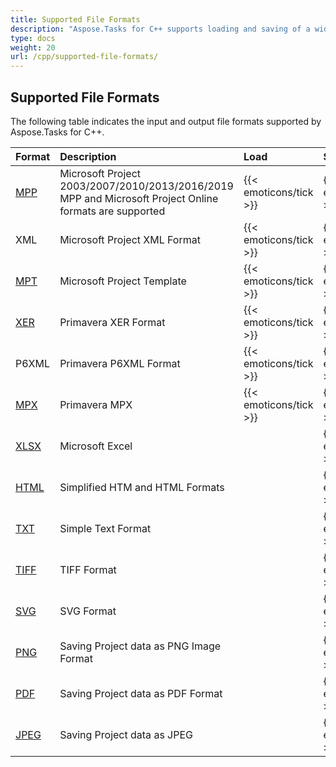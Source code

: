 ```yaml
---
title: Supported File Formats
description: "Aspose.Tasks for C++ supports loading and saving of a wide range of project management file formats and allows you to edit source documents as well as convert files from one format to another."
type: docs
weight: 20
url: /cpp/supported-file-formats/
---
```


## **Supported File Formats**
The following table indicates the input and output file formats supported by Aspose.Tasks for C++.

|**Format**|**Description**|**Load**|**Save**|
| :- | :- | :- | :- |
|[MPP](https://docs.fileformat.com/project-management/mpp/)|Microsoft Project 2003/2007/2010/2013/2016/2019 MPP and Microsoft Project Online formats are supported|{{< emoticons/tick >}}|{{< emoticons/tick >}}|
|XML|Microsoft Project XML Format|{{< emoticons/tick >}}|{{< emoticons/tick >}} |
|[MPT](https://docs.fileformat.com/project-management/mpt/)|Microsoft Project Template|{{< emoticons/tick >}}|{{< emoticons/tick >}}|
|[XER](https://docs.fileformat.com/project-management/xer/)|Primavera XER Format|{{< emoticons/tick >}} |{{< emoticons/tick >}} |
|P6XML|Primavera P6XML Format|{{< emoticons/tick >}} |{{< emoticons/tick >}} |
|[MPX](https://docs.fileformat.com/project-management/mpx/)|Primavera MPX|{{< emoticons/tick >}}|{{< emoticons/tick >}}|
|[XLSX](https://docs.fileformat.com/spreadsheet/xlsx/)|Microsoft Excel| |{{< emoticons/tick >}}|
|[HTML](https://docs.fileformat.com/web/html/)|Simplified HTM and HTML Formats| |{{< emoticons/tick >}}|
|[TXT](https://docs.fileformat.com/word-processing/txt/)|Simple Text Format| |{{< emoticons/tick >}}|
|[TIFF](https://docs.fileformat.com/image/tiff/)|TIFF Format| |{{< emoticons/tick >}} |
|[SVG](https://docs.fileformat.com/page-description-language/svg/)|SVG Format| |{{< emoticons/tick >}} |
|[PNG](https://docs.fileformat.com/image/png/)|Saving Project data as PNG Image Format| |{{< emoticons/tick >}} |
|[PDF](https://docs.fileformat.com/view/pdf/)|Saving Project data as PDF Format| |{{< emoticons/tick >}} |
|[JPEG](https://docs.fileformat.com/image/jpeg/)|Saving Project data as JPEG| |{{< emoticons/tick >}} |
